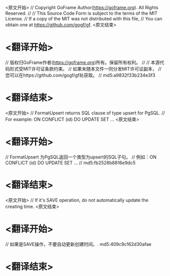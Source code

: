 
<原文开始>
// Copyright GoFrame Author(https://goframe.org). All Rights Reserved.
//
// This Source Code Form is subject to the terms of the MIT License.
// If a copy of the MIT was not distributed with this file,
// You can obtain one at https://github.com/gogf/gf.
<原文结束>

# <翻译开始>
// 版权归GoFrame作者(https://goframe.org)所有。保留所有权利。
//
// 本源代码形式受MIT许可证条款约束。
// 如果未随本文件一同分发MIT许可证副本，
// 您可以在https://github.com/gogf/gf处获取。
// md5:a9832f33b234e3f3
# <翻译结束>


<原文开始>
// FormatUpsert returns SQL clause of type upsert for PgSQL.
// For example: ON CONFLICT (id) DO UPDATE SET ...
<原文结束>

# <翻译开始>
// FormatUpsert 为PgSQL返回一个类型为upsert的SQL子句。
// 例如：ON CONFLICT (id) DO UPDATE SET ...
// md5:fb2528b8816e9dc5
# <翻译结束>


<原文开始>
// If it's SAVE operation, do not automatically update the creating time.
<原文结束>

# <翻译开始>
// 如果是SAVE操作，不要自动更新创建时间。. md5:409c9c162d30afae
# <翻译结束>

